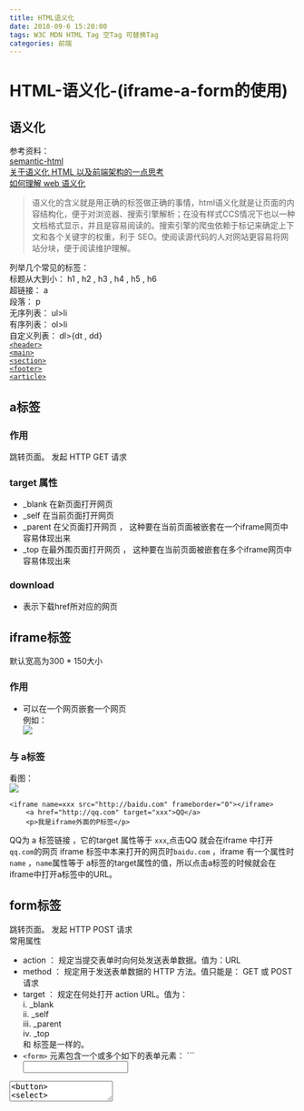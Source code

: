 ```yaml
---
title: HTML语义化
date: 2018-09-6 15:20:00
tags: W3C MDN HTML Tag 空Tag 可替换Tag
categories: 前端
---
```

# HTML-语义化-(iframe-a-form的使用)

## 语义化
参考资料：  
[semantic-html](http://justineo.github.io/slideshows/semantic-html/)  
[关于语义化 HTML 以及前端架构的一点思考](http://www.oschina.net/translate/about-html-semantics-front-end-architecture)  
[如何理解 web 语义化](http://www.zhihu.com/question/20455165)

>语义化的含义就是用正确的标签做正确的事情，html语义化就是让页面的内容结构化，便于对浏览器、搜索引擎解析；在没有样式CCS情况下也以一种文档格式显示，并且是容易阅读的。搜索引擎的爬虫依赖于标记来确定上下文和各个关键字的权重，利于 SEO。使阅读源代码的人对网站更容易将网站分块，便于阅读维护理解。

列举几个常见的标签：  
标题从大到小： h1 , h2 , h3 , h4 , h5 , h6  
超链接： a  
段落： p  
无序列表： ul>li  
有序列表： ol>li  
自定义列表： dl>{dt , dd}  
[`<header>`](http://www.runoob.com/tags/tag-header.html)  
[`<main>`](https://developer.mozilla.org/zh-CN/docs/Web/HTML/Element/main)  
[`<section>`](https://developer.mozilla.org/zh-CN/docs/Web/HTML/Element/section)  
[`<footer>`](https://developer.mozilla.org/zh-CN/docs/Web/HTML/Element/footer)  
[`<article>`](https://developer.mozilla.org/zh-CN/docs/Web/HTML/Element/article)

## a标签

### 作用
跳转页面。 发起 HTTP GET 请求

### target 属性
- _blank 在新页面打开网页
- _self 在当前页面打开网页  
- _parent 在父页面打开网页  ， 这种要在当前页面被嵌套在一个iframe网页中容易体现出来
- _top 在最外围页面打开网页 ， 这种要在当前页面被嵌套在多个iframe网页中容易体现出来

### download
- 表示下载href所对应的网页

## iframe标签

默认宽高为300 * 150大小

### 作用
- 可以在一个网页嵌套一个网页  
例如：  
![](http://ww1.sinaimg.cn/large/006WOZytgy1fpg8heal7qj309508sdfv.jpg)

### 与 a标签

看图：  
![](http://ww1.sinaimg.cn/large/006WOZytgy1fpgqn7mfjuj309i084gm1.jpg)  
```
<iframe name=xxx src="http://baidu.com" frameborder="0"></iframe>
    <a href="http://qq.com" target="xxx">QQ</a>
    <p>我是iframe外面的P标签</p>
```

QQ为 a 标签链接  ，它的target 属性等于 `xxx`,点击QQ 就会在iframe 中打开`qq.com`的网页
iframe 标签中本来打开的网页时`baidu.com` ，iframe 有一个属性时`name` ，`name`属性等于 a标签的target属性的值，所以点击a标签的时候就会在iframe中打开a标签中的URL。

## form标签

跳转页面。 发起 HTTP POST 请求  
常用属性
- action ：  规定当提交表单时向何处发送表单数据。值为：URL
- method ：  规定用于发送表单数据的 HTTP 方法。值只能是： GET 或 POST请求
- target ：  规定在何处打开 action URL。值为：	
 i. _blank  
 ii. _self  
 iii. _parent  
 iv. _top  
 和 标签是一样的。  
-  `<form>` 元素包含一个或多个如下的表单元素：   ```<input>
<textarea>
<button>
<select>
<option>
<optgroup>
<fieldset>
<label>
```  

### input标签
type属性:
 1. text： 简单文本输入
 2. password： 加密文本输入
 3. radio： 单选框 ，相同的name ，为一组单选框
 4. chekbox： 复选框 ， 相同的name ，为一组复选框
 5. reset： 重置按钮 ，value为按钮名字，重置之前所有的输入
 6. submit：提交按钮 ，value为按钮名字 ，将输入的内容提交至 form 标签的 action属性对应的URL中
 7. button： 普通按钮 ，value为按钮名字
- 注意： 要想输入的内容能提交 ， 需要加一个name属性

require属性： 加了这个属性就表示，输入框中必须有输入

lable : lable for id , lable标签for 中值  ，对应lable想关联的标签的id 值。

textarea: 文本输入框

select ： 下拉菜单 ， option为选项